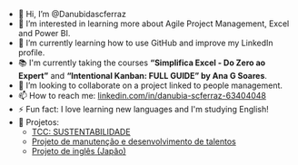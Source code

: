 - 👋 Hi, I’m @Danubidascferraz  
- 👀 I’m interested in learning more about Agile Project Management, Excel and Power BI.  
- 🌱 I’m currently learning how to use GitHub and improve my LinkedIn profile.  
- 📚 I'm currently taking the courses **“Simplifica Excel - Do Zero ao Expert”** and **“Intentional Kanban: FULL GUIDE” by Ana G Soares**.  
- 💞️ I’m looking to collaborate on a project linked to people management.  
- 📫 How to reach me: [linkedin.com/in/danubia-scferraz-63404048](https://www.linkedin.com/in/danubia-scferraz-63404048)  
- ⚡ Fun fact: I love learning new languages ​​and I'm studying English!  
- 🚀 Projetos:  
  - [TCC: SUSTENTABILIDADE](https://www.youtube.com/watch?v=wZsGMHcTdJI)  
  - [Projeto de manutenção e desenvolvimento de talentos](https://www.youtube.com/watch?v=FbL_JPr-OWg)  
  - [Projeto de inglês (Japão)](https://www.youtube.com/watch?v=M6wh_oiLQmM)  

<!---
Danubidascferraz/Danubidascferraz is a ✨ special ✨ repository because its `README.md` (this file) appears on your GitHub profile.
You can click the Preview link to take a look at your changes.
--->

